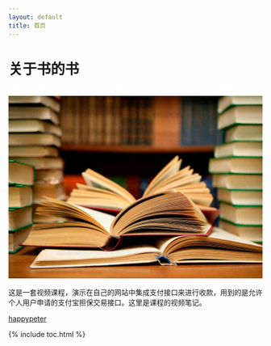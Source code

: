 ```yaml
---
layout: default
title: 首页
---
```


<div class="index header">
  <div class="container">
    <h1 class="book-title">
      关于书的书
    </h1>
  </div>
</div>

<div class="container">
  <img class="book-cover" src="images/index/cover.jpg"/>
  <p class='book-description'>
    这是一套视频课程，演示在自己的网站中集成支付接口来进行收款，用到的是允许个人用户申请的支付宝担保交易接口。这里是课程的视频笔记。
  </p>
  <div class='book-author'>
    <a href="https://github.com/happypeter">happypeter</a>
  </div>
</div>

{% include toc.html %}
